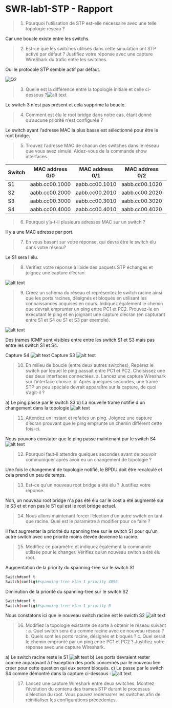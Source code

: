 # SWR-lab1-STP - Rapport
> 1. Pourquoi l’utilisation de STP est-elle nécessaire avec une telle topologie réseau ?

Car une boucle existe entre les switchs.

> 2. Est-ce que les switches utilisés dans cette simulation ont STP activé par défaut ? Justifiez votre réponse avec une capture WireShark du trafic entre les switches.

Oui le protocole STP semble actif par défaut.

![Q2](./screenshots/image.png)

> 3. Quelle est la différence entre la topologie initiale et celle ci-dessous ?![alt text](./screenshots/topo_q3.png)

Le switch 3 n'est pas présent et cela supprime la boucle.

> 4. Comment est élu le root bridge dans notre cas, étant donné qu’aucune priorité n’est configurée ? 

Le switch ayant l'adresse MAC la plus basse est sélectionné pour être le root bridge.

> 5. Trouvez l’adresse MAC de chacun des switches dans le réseau que vous avez simulé. Aidez-vous de la commande show interfaces.

| Switch | MAC address 0/0 | MAC address 0/1 | MAC address 0/2 |  MAC address 0/2 |
| ------- | ---------- | ---------- | ---------- | ------ |
| S1 | aabb.cc00.1000 | aabb.cc00.1010 | aabb.cc00.1020 | aabb.cc00.1030 |
| S2 | aabb.cc00.2000 | aabb.cc00.2010 | aabb.cc00.2020 | aabb.cc00.2030 |
| S3 | aabb.cc00.3000 | aabb.cc00.3010 | aabb.cc00.3020 | aabb.cc00.3030 |
| S4 | aabb.cc00.4000 | aabb.cc00.4010 | aabb.cc00.4020 | aabb.cc00.4030 |

> 6. Pourquoi y’a-t-il plusieurs adresses MAC sur un switch ?

Il y a une MAC adresse par port.

> 7. En vous basant sur votre réponse, qui devra être le switch élu dans votre réseau?

Le S1 sera l'élu.

> 8. Vérifiez votre réponse à l’aide des paquets STP échangés et joignez une capture d’écran.

![alt text](./screenshots/q8.png)

> 9. Créez un schéma du réseau et représentez le switch racine ainsi que les ports racines, désignés et bloqués en utilisant les connaissances acquises en cours. Indiquez également le chemin que devrait emprunter un ping entre PC1 et PC2. Prouvez-le en exécutant le ping et en joignant une capture d’écran (en capturant entre S1 et S4 ou S1 et S3 par exemple).

![alt text](./screenshots/q9.png)

Des trames ICMP sont visibles entre entre les switch S1 et S3 mais pas entre les switch S1 et S4.

Capture S4 ![alt text](./screenshots/q9_pingS4.png)
Capture S3 ![alt text](./screenshots/q9_pingS3.png)

> 10. En milieu de boucle (entre deux autres switches), Repérez le switch par lequel le ping passait entre PC1 et PC2. Choisissez une des deux interfaces connectées. 
> a. Lancez une capture Wireshark sur l’interface choisie. 
> b. Après quelques secondes, une trame STP un peu spéciale devrait apparaître sur la capture, de quoi s’agit-il ?

a) Le ping passe par le switch S3
b) La nouvelle trame notifie d'un changement dans la topologie 
![alt text](./screenshots/q10.png) 


> 11. Attendez un instant et refaites un ping. Joignez une capture d’écran prouvant que le ping emprunte un chemin différent cette fois-ci.

Nous pouvons constater que le ping passe maintenant par le switch S4
![alt text](./screenshots/q11.png) 

> 12.  Pourquoi faut-il attendre quelques secondes avant de pouvoir communiquer après avoir eu un changement de topologie ?

Une fois le changement de topologie notifié, le BPDU doit être recalculé et cela prend un peu de temps.

> 13.  Est-ce qu’un nouveau root bridge a été élu ? Justifiez votre réponse.

Non, un nouveau root bridge n'a pas été élu car le cost a été augmenté sur le S3 et et non pas le S1 qui est le root bridge actuel.

> 14.  Nous allons maintenant forcer l’élection d’un autre switch en tant que racine. Quel est le paramètre à modifier pour ce faire ?

Il faut augmenter la priorité du spanning tree sur le switch S1 pour qu'un autre switch avec une priorité moins élevée devienne la racine.

> 15.  Modifiez ce paramètre et indiquez également la commande utilisée pour le changer. Vérifiez qu’un nouveau switch a été élu root.

Augmentation de la priority du spanning-tree sur le switch S1
```bash
Switch#conf t
Switch(config)#spanning-tree vlan 1 priority 4096
```
Diminution de la priorité du spanning-tree sur le switch S2
```bash
Switch#conf t
Switch(config)#spanning-tree vlan 1 priority 0
```
Nous constatons ici que le nouveau switch racine est le swicth S2
![alt text](./screenshots/q15.png)

> 16.  Modifiez la topologie existante de sorte à obtenir le réseau suivant :
> a. Quel switch sera élu comme racine avec ce nouveau réseau ?
> b. Quels sont les ports racine, désignés et bloqués ?
> c. Quel serait le chemin emprunté par un ping entre PC1 et PC2 ? Justifiez votre réponse avec une capture Wireshark.

a) Le switch racine reste le S1 ![alt text](./screenshots/q16_a.png)
b) Les ports devraient rester comme auparavant à l'exception des ports concernés par le nouveau lien créer pour cette question qui eux seront bloqués.
c) Le passe par le switch S4 comme démontré dans la capture ci-dessous : ![alt text](./screenshots/q16_c.png)

> 17. Lancez une capture Wireshark entre deux switches. Montrez l’évolution du contenu des trames STP durant le processus d’élection du root. Vous pouvez redémarrer les switches afin de réinitialiser les configurations précédentes. 
